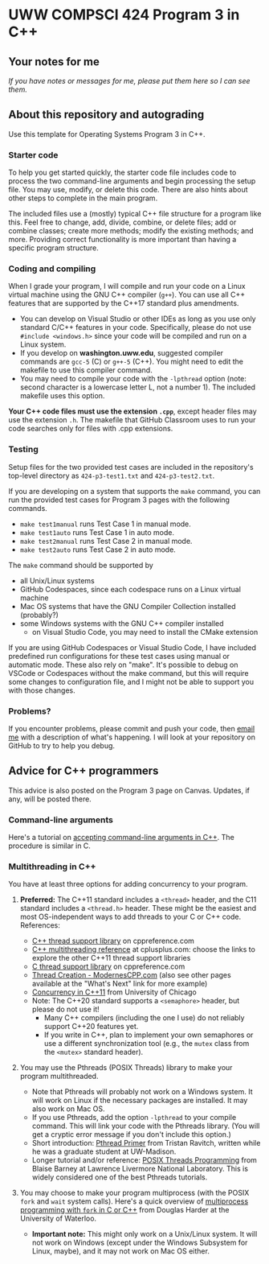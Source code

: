 # UWW COMPSCI 424 Program 3 in C++

## Your notes for me

*If you have notes or messages for me, please put them here so I can see them.*

## About this repository and autograding

Use this template for Operating Systems Program 3 in C++.

### Starter code

To help you get started quickly, the starter code file includes code to process the two command-line arguments and begin processing the setup file. You may use, modify, or delete this code. There are also hints about other steps to complete in the main program.

The included files use a (mostly) typical C++ file structure for a program like this. Feel free to change, add, divide, combine, or delete files; add or combine classes; create more methods; modify the existing methods; and more. Providing correct functionality is more important than having a specific program structure.

### Coding and compiling

When I grade your program, I will compile and run your code on a Linux virtual machine using the GNU C++ compiler (`g++`). You can use all C++ features that are supported by the C++17 standard plus amendments. 
* You can develop on Visual Studio or other IDEs as long as you use only standard C/C++ features in your code. Specifically, please do not use `#include <windows.h>` since your code will be compiled and run on a Linux system.
* If you develop on **washington.uww.edu**, suggested compiler commands are `gcc-5` (C) or `g++-5` (C++). You might need to edit the makefile to use this compiler command.
* You may need to compile your code with the `-lpthread` option (note: second character is a lowercase letter L, not a number 1). The included makefile uses this option.

**Your C++ code files must use the extension `.cpp`**, except header files may use the extension `.h`. The makefile that GitHub Classroom uses to run your code searches only for files with .cpp extensions.

### Testing

Setup files for the two provided test cases are included in the repository's top-level directory as `424-p3-test1.txt` and `424-p3-test2.txt`. 

If you are developing on a system that supports the `make` command, you can run the provided test cases for Program 3 pages with the following commands.

* `make test1manual` runs Test Case 1 in manual mode.
* `make test1auto` runs Test Case 1 in auto mode.
* `make test2manual` runs Test Case 2 in manual mode.
* `make test2auto` runs Test Case 2 in auto mode.

The `make` command should be supported by
* all Unix/Linux systems
* GitHub Codespaces, since each codespace runs on a Linux virtual machine
* Mac OS systems that have the GNU Compiler Collection installed (probably?)
* some Windows systems with the GNU C++ compiler installed
    - on Visual Studio Code, you may need to install the CMake extension

If you are using GitHub Codespaces or Visual Studio Code, I have included predefined run configurations for these test cases using manual or automatic mode. These also rely on "make". It's possible to debug on VSCode or Codespaces without the make command, but this will require some changes to configuration file, and I might not be able to support you with those changes.

### Problems?

If you encounter problems, please commit and push your code, then [email me](osterz@uww.edu) with a description of what's happening. I will look at your repository on GitHub to try to help you debug.


## Advice for C++ programmers

This advice is also posted on the Program 3 page on Canvas. Updates, if any, will be posted there.


### Command-line arguments

Here's a tutorial on [accepting command-line arguments in C++](https://www.site.uottawa.ca/~lucia/courses/2131-05/labs/Lab3/CommandLineArguments.html). The procedure is similar in C.


### Multithreading in C++

You have at least three options for adding concurrency to your program.

1. **Preferred:** The C++11 standard includes a `<thread>` header, and the C11 standard includes a `<thread.h>` header. These might be the easiest and most OS-independent ways to add threads to your C or C++ code. References:
    * [C++ thread support library](https://en.cppreference.com/w/cpp/thread) on cppreference.com
    * [C++ multithreading reference](http://www.cplusplus.com/reference/multithreading/) at cplusplus.com: choose the links to explore the other C++11 thread support libraries
    * [C thread support library](https://en.cppreference.com/w/c/thread) on cppreference.com
    * [Thread Creation - ModernesCPP.com](https://www.modernescpp.com/index.php/thread-creation) (also see other pages available at the "What's Next" link for more example)
    * [Concurrency in C++11](https://www.classes.cs.uchicago.edu/archive/2013/spring/12300-1/labs/lab6/) from University of Chicago
    * Note: The C++20 standard supports a `<semaphore>` header, but please do not use it!
        - Many C++ compilers (including the one I use) do not reliably support C++20 features yet.
        - If you write in C++, plan to implement your own semaphores or use a different synchronization tool (e.g., the `mutex` class from the `<mutex>` standard header).

2. You may use the Pthreads (POSIX Threads) library to make your program multithreaded.

    * Note that Pthreads will probably not work on a Windows system. It will work on Linux if the necessary packages are installed. It may also work on Mac OS.
    * If you use Pthreads, add the option `-lpthread` to your compile command. This will link your code with the Pthreads library. (You will get a cryptic error message if you don't include this option.)
    * Short introduction: [Pthread Primer](http://pages.cs.wisc.edu/~travitch/pthreads_primer.html) from Tristan Ravitch, written while he was a graduate student at UW-Madison.
    * Longer tutorial and/or reference: [POSIX Threads Programming](https://hpc-tutorials.llnl.gov/posix/) from Blaise Barney at Lawrence Livermore National Laboratory. This is widely considered one of the best Pthreads tutorials.

3. You may choose to make your program multiprocess (with the POSIX `fork` and `wait` system calls). Here's a quick overview of [multiprocess programming with `fork` in C or C++](https://ece.uwaterloo.ca/~dwharder/icsrts/Tutorials/fork_exec/) from Douglas Harder at the University of Waterloo.
    * **Important note:** This might only work on a Unix/Linux system. It will not work on Windows (except under the Windows Subsystem for Linux, maybe), and it may not work on Mac OS either.
